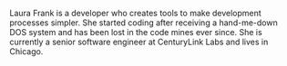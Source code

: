 Laura Frank is a developer who creates tools to make development processes simpler. She started coding after receiving a hand-me-down DOS system and has been lost in the code mines ever since. She is currently a senior software engineer at CenturyLink Labs and lives in Chicago.
